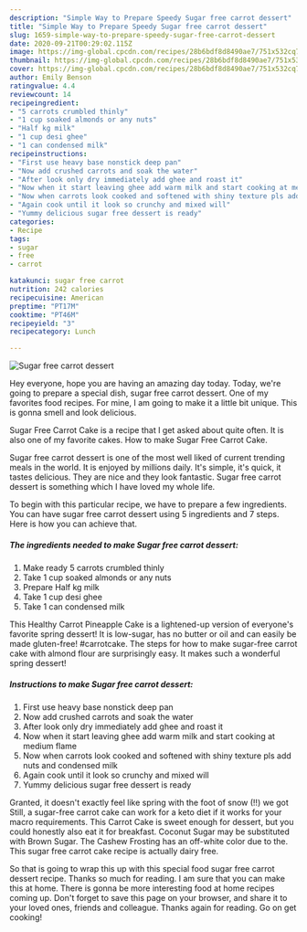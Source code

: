 ```yaml
---
description: "Simple Way to Prepare Speedy Sugar free carrot dessert"
title: "Simple Way to Prepare Speedy Sugar free carrot dessert"
slug: 1659-simple-way-to-prepare-speedy-sugar-free-carrot-dessert
date: 2020-09-21T00:29:02.115Z
image: https://img-global.cpcdn.com/recipes/28b6bdf8d8490ae7/751x532cq70/sugar-free-carrot-dessert-recipe-main-photo.jpg
thumbnail: https://img-global.cpcdn.com/recipes/28b6bdf8d8490ae7/751x532cq70/sugar-free-carrot-dessert-recipe-main-photo.jpg
cover: https://img-global.cpcdn.com/recipes/28b6bdf8d8490ae7/751x532cq70/sugar-free-carrot-dessert-recipe-main-photo.jpg
author: Emily Benson
ratingvalue: 4.4
reviewcount: 14
recipeingredient:
- "5 carrots crumbled thinly"
- "1 cup soaked almonds or any nuts"
- "Half kg milk"
- "1 cup desi ghee"
- "1 can condensed milk"
recipeinstructions:
- "First use heavy base nonstick deep pan"
- "Now add crushed carrots and soak the water"
- "After look only dry immediately add ghee and roast it"
- "Now when it start leaving ghee add warm milk and start cooking at medium flame"
- "Now when carrots look cooked and softened with shiny texture pls add nuts and condensed milk"
- "Again cook until it look so crunchy and mixed will"
- "Yummy delicious sugar free dessert is ready"
categories:
- Recipe
tags:
- sugar
- free
- carrot

katakunci: sugar free carrot 
nutrition: 242 calories
recipecuisine: American
preptime: "PT17M"
cooktime: "PT46M"
recipeyield: "3"
recipecategory: Lunch

---
```



![Sugar free carrot dessert](https://img-global.cpcdn.com/recipes/28b6bdf8d8490ae7/751x532cq70/sugar-free-carrot-dessert-recipe-main-photo.jpg)

Hey everyone, hope you are having an amazing day today. Today, we're going to prepare a special dish, sugar free carrot dessert. One of my favorites food recipes. For mine, I am going to make it a little bit unique. This is gonna smell and look delicious.

Sugar Free Carrot Cake is a recipe that I get asked about quite often. It is also one of my favorite cakes. How to make Sugar Free Carrot Cake.

Sugar free carrot dessert is one of the most well liked of current trending meals in the world. It is enjoyed by millions daily. It's simple, it's quick, it tastes delicious. They are nice and they look fantastic. Sugar free carrot dessert is something which I have loved my whole life.


To begin with this particular recipe, we have to prepare a few ingredients. You can have sugar free carrot dessert using 5 ingredients and 7 steps. Here is how you can achieve that.

<!--inarticleads1-->

##### The ingredients needed to make Sugar free carrot dessert:

1. Make ready 5 carrots crumbled thinly
1. Take 1 cup soaked almonds or any nuts
1. Prepare Half kg milk
1. Take 1 cup desi ghee
1. Take 1 can condensed milk


This Healthy Carrot Pineapple Cake is a lightened-up version of everyone&#39;s favorite spring dessert! It is low-sugar, has no butter or oil and can easily be made gluten-free! #carrotcake. The steps for how to make sugar-free carrot cake with almond flour are surprisingly easy. It makes such a wonderful spring dessert! 

<!--inarticleads2-->

##### Instructions to make Sugar free carrot dessert:

1. First use heavy base nonstick deep pan
1. Now add crushed carrots and soak the water
1. After look only dry immediately add ghee and roast it
1. Now when it start leaving ghee add warm milk and start cooking at medium flame
1. Now when carrots look cooked and softened with shiny texture pls add nuts and condensed milk
1. Again cook until it look so crunchy and mixed will
1. Yummy delicious sugar free dessert is ready


Granted, it doesn&#39;t exactly feel like spring with the foot of snow (!!) we got Still, a sugar-free carrot cake can work for a keto diet if it works for your macro requirements. This Carrot Cake is sweet enough for dessert, but you could honestly also eat it for breakfast. Coconut Sugar may be substituted with Brown Sugar. The Cashew Frosting has an off-white color due to the. This sugar free carrot cake recipe is actually dairy free. 

So that is going to wrap this up with this special food sugar free carrot dessert recipe. Thanks so much for reading. I am sure that you can make this at home. There is gonna be more interesting food at home recipes coming up. Don't forget to save this page on your browser, and share it to your loved ones, friends and colleague. Thanks again for reading. Go on get cooking!
